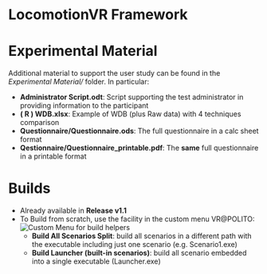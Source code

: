 ﻿
# LocomotionVR Framework

# Experimental Material
Additional material to support the user study can be found in the *Experimental Material/* folder. In particular:

 - **Administrator Script.odt**: Script supporting the test administrator in providing information to the participant
 - **( R ) WDB.xlsx**: Example of WDB (plus Raw data) with 4 techniques comparison
 - **Questionnaire/Questionnaire.ods**: The full questionnaire in a calc sheet format
 - **Qestionnaire/Questionnaire_printable.pdf**: The **same** full questionnaire in a printable format
# Builds
- Already available in **Release v1.1**
- To Build from scratch, use the facility in the custom menu VR@POLITO:
    ![Custom Menu for build helpers](http://vr.polito.it/wp-content/uploads/2020/01/build_helpers.png)
    - **Build All Scenarios Split**: build all scenarios in a different path with the executable including just one scenario (e.g. Scenario1.exe)
    - **Build Launcher (built-in scenarios)**: build all scenario embedded into a single executable (Launcher.exe)
    
